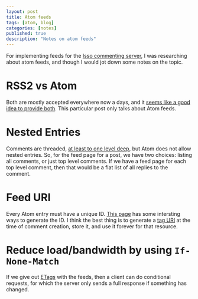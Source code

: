 ```yaml
---
layout: post
title: Atom feeds
tags: [atom, blog]
categories: [notes]
published: true
description: "Notes on atom feeds"
---
```


For implementing feeds for the [Isso commenting server][1], I was researching
about atom feeds, and though I would jot down some notes on the topic.

RSS2 vs Atom
============

Both are mostly accepted everywhere now a days, and it [seems like  a good idea
to provide both][2]. This particular post only talks about Atom feeds.

Nested Entries
==============

Comments are threaded, [at least to one level deep][3], but Atom does not allow
nested entries. So, for the feed page for a post, we have two choices: listing
all comments, or just top level comments. If we have a feed page for each top
level comment, then that would be a flat list of all replies to the comment.

Feed URI
========

Every Atom entry must have a unique ID. [This page][4] has some intersting ways
to generate the ID. I think the best thing is to generate a [tag URI][5] at the
time of comment creation, store it, and use it forever for that resource.

Reduce load/bandwidth by using `If-None-Match`
==============================================

If we give out [ETags][6] with the feeds, then a client can do conditional
requests, for which the server only sends a full response if something has
changed.

[1]: http://posativ.org/isso/
[2]: http://wordpress.stackexchange.com/questions/2922/should-i-provide-rss-or-atom-feeds
[3]: http://blog.codinghorror.com/web-discussions-flat-by-design/
[4]: http://web.archive.org/web/20110514113830/http://diveintomark.org/archives/2004/05/28/howto-atom-id
[5]: http://en.wikipedia.org/wiki/Tag_URI
[6]: http://en.wikipedia.org/wiki/HTTP_ETag
